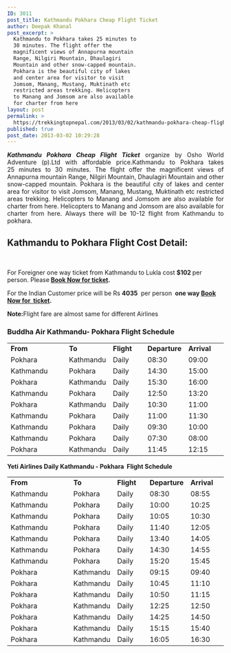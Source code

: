 ```yaml
---
ID: 3011
post_title: Kathmandu Pokhara Cheap Flight Ticket
author: Deepak Khanal
post_excerpt: >
  Kathmandu to Pokhara takes 25 minutes to
  30 minutes. The flight offer the
  magnificent views of Annapurna mountain
  Range, Nilgiri Mountain, Dhaulagiri
  Mountain and other snow-capped mountain.
  Pokhara is the beautiful city of lakes
  and center area for visitor to visit
  Jomsom, Manang, Mustang, Muktinath etc
  restricted areas trekking. Helicopters
  to Manang and Jomsom are also available
  for charter from here
layout: post
permalink: >
  https://trekkingtopnepal.com/2013/03/02/kathmandu-pokhara-cheap-flight-ticket/
published: true
post_date: 2013-03-02 10:29:28
---
```

<p style="text-align: justify;"><em><strong>Kathmandu Pokhara Cheap Flight Ticket</strong></em> organize by Osho World Adventure (p).Ltd with affordable price.Kathmandu to Pokhara takes 25 minutes to 30 minutes. The flight offer the magnificent views of Annapurna mountain Range, Nilgiri Mountain, Dhaulagiri Mountain and other snow-capped mountain. Pokhara is the beautiful city of lakes and center area for visitor to visit Jomsom, Manang, Mustang, Muktinath etc restricted areas trekking. Helicopters to Manang and Jomsom are also available for charter from here. Helicopters to Manang and Jomsom are also available for charter from here. Always there will be 10-12 flight from Kathmandu to pokhara.</p>

<h2>Kathmandu to Pokhara Flight Cost Detail:</h2>
&nbsp;

For Foreigner one way ticket from Kathmandu to Lukla cost <strong>$102 </strong>per person. Please<strong> <a title="Book Now" href="http://www.oshoadventure.com/booking/">Book Now for ticket</a>.</strong>

For the Indian Customer price will be Rs <strong>4035</strong>  per person <strong> one way <strong><a title="Book Now" href="http://www.oshoadventure.com/booking/">Book Now for  ticket</a>.</strong></strong>

<strong>Note:</strong>Flight fare are almost same for different Airlines
<h3><b>Buddha Air Kathmandu- Pokhara Flight Schedule</b></h3>
<table width="84%" border="0" cellspacing="1" cellpadding="0">
<tbody>
<tr>
<td width="27%"><b>From</b></td>
<td width="20%"><b>To</b></td>
<td width="16%"><b>Flight</b></td>
<td width="15%"><b>Departure</b></td>
<td width="18%"><b>Arrival</b></td>
</tr>
<tr>
<td>Pokhara</td>
<td>Kathmandu</td>
<td>Daily</td>
<td>08:30</td>
<td>09:00</td>
</tr>
<tr>
<td>Kathmandu</td>
<td>Pokhara</td>
<td>Daily</td>
<td>14:30</td>
<td>15:00</td>
</tr>
<tr>
<td>Pokhara</td>
<td>Kathmandu</td>
<td>Daily</td>
<td>15:30</td>
<td>16:00</td>
</tr>
<tr>
<td>Kathmandu</td>
<td>Pokhara</td>
<td>Daily</td>
<td>12:50</td>
<td>13:20</td>
</tr>
<tr>
<td>Pokhara</td>
<td>Kathmandu</td>
<td>Daily</td>
<td>10:30</td>
<td>11:00</td>
</tr>
<tr>
<td>Kathmandu</td>
<td>Pokhara</td>
<td>Daily</td>
<td>11:00</td>
<td>11:30</td>
</tr>
<tr>
<td>Kathmandu</td>
<td>Pokhara</td>
<td>Daily</td>
<td>09:30</td>
<td>10:00</td>
</tr>
<tr>
<td>Kathmandu</td>
<td>Pokhara</td>
<td>Daily</td>
<td>07:30</td>
<td>08:00</td>
</tr>
<tr>
<td>Pokhara</td>
<td>Kathmandu</td>
<td>Daily</td>
<td>11:45</td>
<td>12:15</td>
</tr>
</tbody>
</table>
<b>Yeti Airlines Daily Kathmandu - Pokhara  Flight Schedule</b>
<table width="84%" border="0" cellspacing="1" cellpadding="0">
<tbody>
<tr>
<td width="29%"><b>From</b></td>
<td width="20%"><b>To</b></td>
<td width="15%"><b>Flight</b></td>
<td width="16%"><b>Departure</b></td>
<td width="17%"><b>Arrival</b></td>
</tr>
<tr>
<td>Kathmandu</td>
<td>Pokhara</td>
<td>Daily</td>
<td>08:30</td>
<td>08:55</td>
</tr>
<tr>
<td>Kathmandu</td>
<td>Pokhara</td>
<td>Daily</td>
<td>10:00</td>
<td>10:25</td>
</tr>
<tr>
<td>Kathmandu</td>
<td>Pokhara</td>
<td>Daily</td>
<td>10:05</td>
<td>10:30</td>
</tr>
<tr>
<td>Kathmandu</td>
<td>Pokhara</td>
<td>Daily</td>
<td>11:40</td>
<td>12:05</td>
</tr>
<tr>
<td>Kathmandu</td>
<td>Pokhara</td>
<td>Daily</td>
<td>13:40</td>
<td>14:05</td>
</tr>
<tr>
<td>Kathmandu</td>
<td>Pokhara</td>
<td>Daily</td>
<td>14:30</td>
<td>14:55</td>
</tr>
<tr>
<td>Kathmandu</td>
<td>Pokhara</td>
<td>Daily</td>
<td>15:20</td>
<td>15:45</td>
</tr>
<tr>
<td>Pokhara</td>
<td>Kathmandu</td>
<td>Daily</td>
<td>09:15</td>
<td>09:40</td>
</tr>
<tr>
<td>Pokhara</td>
<td>Kathmandu</td>
<td>Daily</td>
<td>10:45</td>
<td>11:10</td>
</tr>
<tr>
<td>Pokhara</td>
<td>Kathmandu</td>
<td>Daily</td>
<td>10:50</td>
<td>11:15</td>
</tr>
<tr>
<td>Pokhara</td>
<td>Kathmandu</td>
<td>Daily</td>
<td>12:25</td>
<td>12:50</td>
</tr>
<tr>
<td>Pokhara</td>
<td>Kathmandu</td>
<td>Daily</td>
<td>14:25</td>
<td>14:50</td>
</tr>
<tr>
<td>Pokhara</td>
<td>Kathmandu</td>
<td>Daily</td>
<td>15:15</td>
<td>15:40</td>
</tr>
<tr>
<td>Pokhara</td>
<td>Kathmandu</td>
<td>Daily</td>
<td>16:05</td>
<td>16:30</td>
</tr>
</tbody>
</table>
&nbsp;
<p style="text-align: justify;"></p>